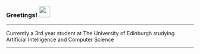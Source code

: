 ### Greetings! <img src="https://raw.githubusercontent.com/MartinHeinz/MartinHeinz/master/wave.gif" width="30px"> 
---
Currently a 3rd year student at The University of Edinburgh studying Artificial Intelligence and Computer Science

---
<!--
## 📊 My GitHub Stats

[![My GitHub stats](https://github-readme-stats.vercel.app/api?username=YafetMelake&show_icons=true&hide_border=true&theme=radical)](https://github.com/YafetMelake)
-->

